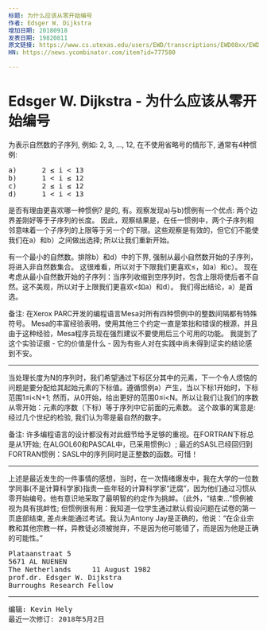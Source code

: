 ```yaml
---
标题: 为什么应该从零开始编号
作者: Edsger W. Dijkstra
增加日期: 20180918
发表日期: 19820811
原文链接: https://www.cs.utexas.edu/users/EWD/transcriptions/EWD08xx/EWD831.html
HN: https://news.ycombinator.com/item?id=777580

---
```


# Edsger W. Dijkstra - 为什么应该从零开始编号

为表示自然数的子序列, 例如: 2, 3, ..., 12, 在不使用省略号的情形下, 通常有4种惯例:

<pre>
a)		2 ≤ i < 13
b)		1 < i ≤ 12
c)		2 ≤ i ≤ 12
d)		1 < i < 13
</pre>

是否有理由更喜欢哪一种惯例? 是的, 有。观察发现a)与b)惯例有一个优点: 两个边界差刚好等于子序列的长度。 因此，观察结果是，在任一惯例中，两个子序列相邻意味着一个子序列的上限等于另一个的下限。这些观察是有效的，但它们不能使我们在a）和b）之间做出选择; 所以让我们重新开始。 

有一个最小的自然数。排除b）和d）中的下界, 强制从最小自然数开始的子序列，将进入非自然数集合。 这很难看，所以对于下限我们更喜欢≤，如a）和c）。 现在考虑从最小自然数开始的子序列：当序列收缩到空序列时，包含上限将使后者不自然。这不美观，所以对于上限我们更喜欢<如a）和d）。 我们得出结论，a）是首选。

备注: 在Xerox PARC开发的编程语言Mesa对所有四种惯例中的整数间隔都有特殊符号。 Mesa的丰富经验表明，使用其他三个约定一直是笨拙和错误的根源，并且由于这种经验，Mesa程序员现在强烈建议不要使用后三个可用的功能。 我提到了这个实验证据 - 它的价值是什么 - 因为有些人对在实践中尚未得到证实的结论感到不安。

---

当处理长度为N的序列时，我们希望通过下标区分其中的元素，下一个令人烦恼的问题是要分配给其起始元素的下标值。遵循惯例a）产生，当以下标1开始时，下标范围1≤i<N+1; 然而，从0开始，给出更好的范围0≤i<N。所以让我们让我们的序数从零开始：元素的序数（下标）等于序列中它前面的元素数。 这个故事的寓意是: 经过几个世纪的检验, 我们认为零是最自然的数字。

备注: 许多编程语言的设计都没有对此细节给予足够的重视。在FORTRAN下标总是从1开始; 在ALGOL60和PASCAL中，已采用惯例c）; 最近的SASL已经回归到FORTRAN惯例：SASL中的序列同时是正整数的函数。可惜！

---

上述是最近发生的一件事情的感想，当时，在一次情绪爆发中，我在大学的一位数学同事(不是计算科学家)指责一些年轻的计算科学家“迂腐”，因为他们通过习惯从零开始编号。他有意识地采取了最明智的约定作为挑衅。（此外，“结束...”惯例被视为具有挑衅性; 但惯例很有用：我知道一位学生通过默认假设问题在试卷的第一页底部结束, 差点未能通过考试。我认为Antony Jay是正确的，他说：“在企业宗教和其他宗教一样，异教徒必须被抛弃，不是因为他可能错了，而是因为他是正确的可能性。”

<pre>
Plataanstraat 5
5671 AL NUENEN
The Netherlands		11 August 1982
prof.dr. Edsger W. Dijkstra
Burroughs Research Fellow
</pre>

---

<pre>
编辑: Kevin Hely
最近一次修订: 2018年5月2日
</pre>
